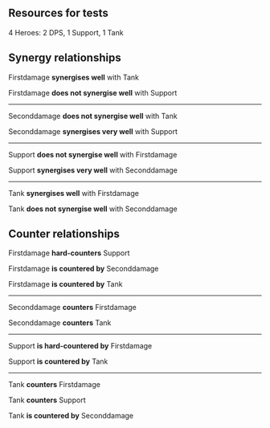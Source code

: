 ## Resources for tests

4 Heroes: 2 DPS, 1 Support, 1 Tank

## Synergy relationships

Firstdamage **synergises well** with Tank

Firstdamage **does not synergise well** with Support

----

Seconddamage **does not synergise well** with Tank

Seconddamage **synergises very well** with Support

----

Support **does not synergise well** with Firstdamage

Support **synergises very well** with Seconddamage

----

Tank **synergises well** with Firstdamage

Tank **does not synergise well** with Seconddamage

## Counter relationships

Firstdamage **hard-counters** Support

Firstdamage **is countered by** Seconddamage

Firstdamage **is countered by** Tank

----

Seconddamage **counters** Firstdamage

Seconddamage **counters** Tank

----

Support **is hard-countered by** Firstdamage

Support **is countered by** Tank

----

Tank **counters** Firstdamage

Tank **counters** Support

Tank **is countered by** Seconddamage
